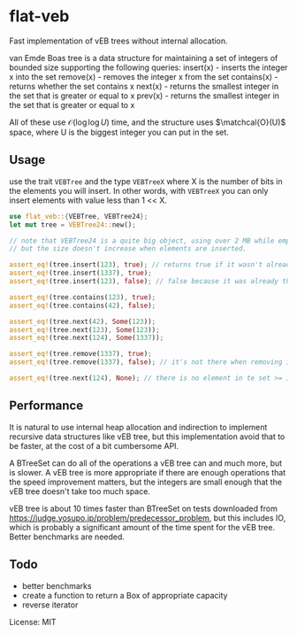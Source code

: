 # flat-veb

Fast implementation of vEB trees without internal allocation.

van Emde Boas tree is a data structure for maintaining
a set of integers of bounded size supporting the following queries:
  insert(x) - inserts the integer x into the set
  remove(x) - removes the integer x from the set
contains(x) - returns whether the set contains x
    next(x) - returns the smallest integer in the
              set that is greater or equal to x
    prev(x) - returns the smallest integer in the
              set that is greater or equal to x

All of these use $\mathcal{O}(\log \log U)$ time,
and the structure uses $\matchcal{O}(U)$ space,
where U is the biggest integer you can put in the set.


## Usage
use the trait `VEBTree` and the type `VEBTreeX`
where X is the number of bits in the elements you will insert.
In other words, with `VEBTreeX` you can only insert elements with
value less than 1 << X.
```rust
use flat_veb::{VEBTree, VEBTree24};
let mut tree = VEBTree24::new();

// note that VEBTree24 is a quite big object, using over 2 MB while empty,
// but the size doesn't increase when elements are inserted.

assert_eq!(tree.insert(123), true); // returns true if it wasn't already there
assert_eq!(tree.insert(1337), true);
assert_eq!(tree.insert(123), false); // false because it was already there

assert_eq!(tree.contains(123), true);
assert_eq!(tree.contains(42), false);

assert_eq!(tree.next(42), Some(123));
assert_eq!(tree.next(123), Some(123));
assert_eq!(tree.next(124), Some(1337));

assert_eq!(tree.remove(1337), true);
assert_eq!(tree.remove(1337), false); // it's not there when removing it the second time

assert_eq!(tree.next(124), None); // there is no element in te set >= 124
```


## Performance

It is natural to use internal heap allocation and indirection to implement
recursive data structures like vEB tree, but this implementation
avoid that to be faster, at the cost of a bit cumbersome API.

A BTreeSet can do all of the operations a vEB tree can and much more,
but is slower.
A vEB tree is more appropriate if there are enough operations that
the speed improvement matters, but the integers are small enough that
the vEB tree doesn't take too much space.

vEB tree is about 10 times faster than BTreeSet on tests
downloaded from <https://judge.yosupo.jp/problem/predecessor_problem>,
but this includes IO, which is probably a significant
amount of the time spent for the vEB tree. Better benchmarks are needed.


## Todo

- better benchmarks
- create a function to return a Box<dyn VEBTree> of appropriate capacity
- reverse iterator

License: MIT
